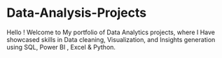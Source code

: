 # Data-Analysis-Projects
Hello ! Welcome to My portfolio of Data Analytics projects, where I Have showcased skills in Data cleaning, Visualization, and Insights generation using SQL, Power BI , Excel &amp; Python.
